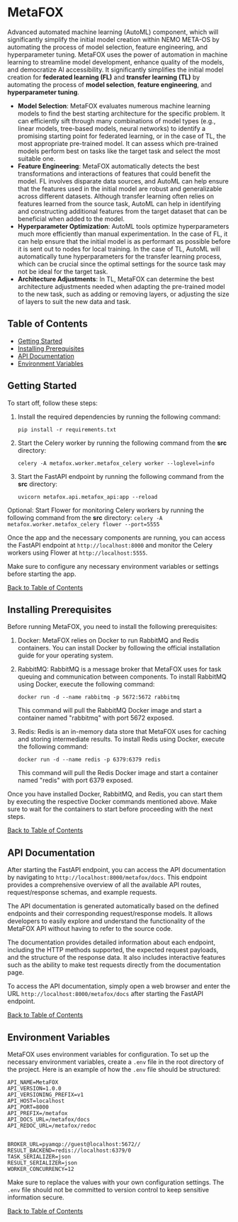 # MetaFOX

Advanced automated machine learning (AutoML) component, which will significantly simplify the initial model creation within NEMO META-OS by automating the process of model selection, feature engineering, and hyperparameter tuning. MetaFOX uses the power of automation in machine learning to streamline model development, enhance quality of the models, and democratize AI accessibility. It significantly simplifies the initial model creation for **federated learning (FL)** and **transfer learning (TL)** by automating the process of **model selection**, **feature engineering**, and **hyperparameter tuning**.

* **Model Selection**: MetaFOX evaluates numerous machine learning models to find the best starting architecture for the specific problem. It can efficiently sift through many combinations of model types (e.g., linear models, tree-based models, neural networks) to identify a promising starting point for federated learning, or in the case of TL, the most appropriate pre-trained model. It can assess which pre-trained models perform best on tasks like the target task and select the most suitable one.
* **Feature Engineering**: MetaFOX automatically detects the best transformations and interactions of features that could benefit the model. FL involves disparate data sources, and AutoML can help ensure that the features used in the initial model are robust and generalizable across different datasets. Although transfer learning often relies on features learned from the source task, AutoML can help in identifying and constructing additional features from the target dataset that can be beneficial when added to the model.
* **Hyperparameter Optimization**: AutoML tools optimize hyperparameters much more efficiently than manual experimentation. In the case of FL, it can help ensure that the initial model is as performant as possible before it is sent out to nodes for local training. In the case of TL, AutoML will automatically tune hyperparameters for the transfer learning process, which can be crucial since the optimal settings for the source task may not be ideal for the target task.
* **Architecture Adjustments**: In TL, MetaFOX can determine the best architecture adjustments needed when adapting the pre-trained model to the new task, such as adding or removing layers, or adjusting the size of layers to suit the new data and task.

## Table of Contents
- [Getting Started](#getting-started)
- [Installing Prerequisites](#installing-prerequisites)
- [API Documentation](#api-documentation)
- [Environment Variables](#environment-variables)

## Getting Started <a name="getting-started"></a>

To start off, follow these steps:

1. Install the required dependencies by running the following command:
    ```
    pip install -r requirements.txt
    ```

2. Start the Celery worker by running the following command from the **src** directory:
    ```
    celery -A metafox.worker.metafox_celery worker --loglevel=info
    ```

3. Start the FastAPI endpoint by running the following command from the **src** directory:
    ```
    uvicorn metafox.api.metafox_api:app --reload
    ```

Optional: Start Flower for monitoring Celery workers by running the following command from the **src** directory:
    ```
    celery -A metafox.worker.metafox_celery flower --port=5555
    ```

Once the app and the necessary components are running, you can access the FastAPI endpoint at `http://localhost:8000` and monitor the Celery workers using Flower at `http://localhost:5555`.

Make sure to configure any necessary environment variables or settings before starting the app.

[Back to Table of Contents](#table-of-contents)

## Installing Prerequisites <a name="installing-prerequisites"></a>

Before running MetaFOX, you need to install the following prerequisites:

1. Docker: MetaFOX relies on Docker to run RabbitMQ and Redis containers. You can install Docker by following the official installation guide for your operating system.

2. RabbitMQ: RabbitMQ is a message broker that MetaFOX uses for task queuing and communication between components. To install RabbitMQ using Docker, execute the following command:

    ```
    docker run -d --name rabbitmq -p 5672:5672 rabbitmq
    ```

    This command will pull the RabbitMQ Docker image and start a container named "rabbitmq" with port 5672 exposed.

3. Redis: Redis is an in-memory data store that MetaFOX uses for caching and storing intermediate results. To install Redis using Docker, execute the following command:

    ```
    docker run -d --name redis -p 6379:6379 redis
    ```

    This command will pull the Redis Docker image and start a container named "redis" with port 6379 exposed.

Once you have installed Docker, RabbitMQ, and Redis, you can start them by executing the respective Docker commands mentioned above. Make sure to wait for the containers to start before proceeding with the next steps.

[Back to Table of Contents](#table-of-contents)

## API Documentation <a name="api-documentation"></a>

After starting the FastAPI endpoint, you can access the API documentation by navigating to `http://localhost:8000/metafox/docs`. This endpoint provides a comprehensive overview of all the available API routes, request/response schemas, and example requests.

The API documentation is generated automatically based on the defined endpoints and their corresponding request/response models. It allows developers to easily explore and understand the functionality of the MetaFOX API without having to refer to the source code.

The documentation provides detailed information about each endpoint, including the HTTP methods supported, the expected request payloads, and the structure of the response data. It also includes interactive features such as the ability to make test requests directly from the documentation page.

To access the API documentation, simply open a web browser and enter the URL `http://localhost:8000/metafox/docs` after starting the FastAPI endpoint.

[Back to Table of Contents](#table-of-contents)

## Environment Variables <a name="environment-variables"></a>

MetaFOX uses environment variables for configuration. To set up the necessary environment variables, create a `.env` file in the root directory of the project. Here is an example of how the `.env` file should be structured:

```
API_NAME=MetaFOX
API_VERSION=1.0.0
API_VERSIONING_PREFIX=v1
API_HOST=localhost
API_PORT=8000
API_PREFIX=/metafox
API_DOCS_URL=/metafox/docs
API_REDOC_URL=/metafox/redoc


BROKER_URL=pyamqp://guest@localhost:5672//
RESULT_BACKEND=redis://localhost:6379/0
TASK_SERIALIZER=json
RESULT_SERIALIZER=json
WORKER_CONCURRENCY=12
```

Make sure to replace the values with your own configuration settings. The `.env` file should not be committed to version control to keep sensitive information secure.

[Back to Table of Contents](#table-of-contents)

